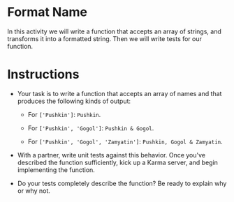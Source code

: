 # Format Name

In this activity we will write a function that accepts an array of strings, and transforms it  into a formatted string. Then we will write tests for our function.

# Instructions

* Your task is to write a function that accepts an array of names and that produces the following kinds of output:

  * For `['Pushkin']`: `Pushkin`.

  * For `['Pushkin', 'Gogol']`: `Pushkin & Gogol`.

  * For `['Pushkin', 'Gogol', 'Zamyatin']`: `Pushkin, Gogol & Zamyatin`.

* With a partner, write unit tests against this behavior. Once you've described the function sufficiently, kick up a Karma server, and begin implementing the function.

* Do your tests completely describe the function? Be ready to explain why or why not.
